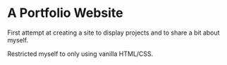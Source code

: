 # A Portfolio Website

First attempt at creating a site to display projects and to share a bit about myself.

Restricted myself to only using vanilla HTML/CSS.
